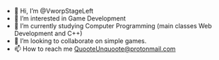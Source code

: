 - 👋 Hi, I’m @VworpStageLeft
- 👀 I’m interested in Game Development
- 🌱 I’m currently studying Computer Programming (main classes Web Development and C++)
- 💞️ I’m looking to collaborate on simple games.
- 📫 How to reach me QuooteUnquoote@protonmail.com

<!---
VworpStageLeft/VworpStageLeft is a ✨ special ✨ repository because its `README.md` (this file) appears on your GitHub profile.
You can click the Preview link to take a look at your changes.
--->
